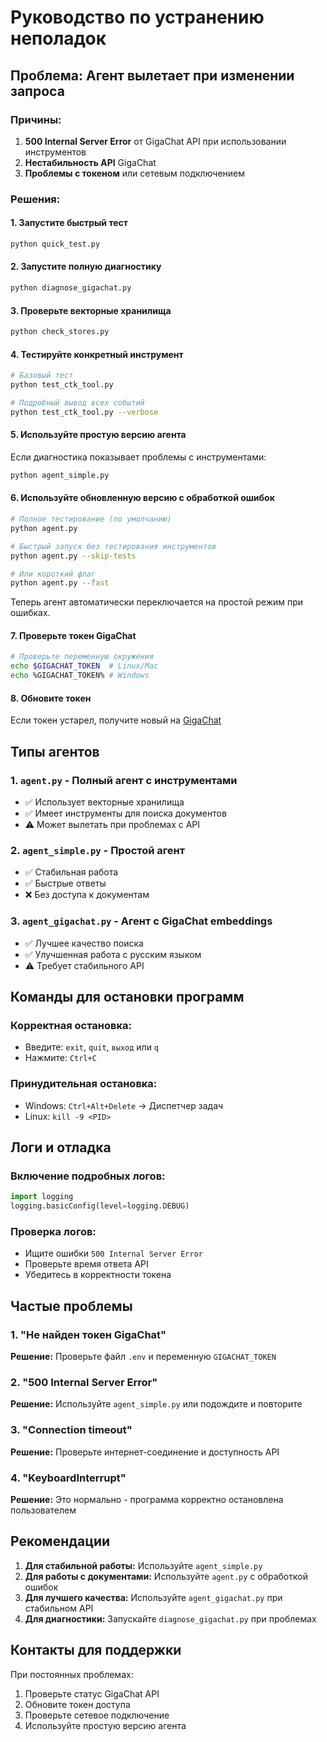 # Руководство по устранению неполадок

## Проблема: Агент вылетает при изменении запроса

### Причины:
1. **500 Internal Server Error** от GigaChat API при использовании инструментов
2. **Нестабильность API** GigaChat
3. **Проблемы с токеном** или сетевым подключением

### Решения:

#### 1. Запустите быстрый тест
```bash
python quick_test.py
```

#### 2. Запустите полную диагностику
```bash
python diagnose_gigachat.py
```

#### 3. Проверьте векторные хранилища
```bash
python check_stores.py
```

#### 4. Тестируйте конкретный инструмент
```bash
# Базовый тест
python test_ctk_tool.py

# Подробный вывод всех событий
python test_ctk_tool.py --verbose
```

#### 5. Используйте простую версию агента
Если диагностика показывает проблемы с инструментами:
```bash
python agent_simple.py
```

#### 6. Используйте обновленную версию с обработкой ошибок
```bash
# Полное тестирование (по умолчанию)
python agent.py

# Быстрый запуск без тестирования инструментов
python agent.py --skip-tests

# Или короткий флаг
python agent.py --fast
```
Теперь агент автоматически переключается на простой режим при ошибках.

#### 7. Проверьте токен GigaChat
```bash
# Проверьте переменную окружения
echo $GIGACHAT_TOKEN  # Linux/Mac
echo %GIGACHAT_TOKEN% # Windows
```

#### 8. Обновите токен
Если токен устарел, получите новый на [GigaChat](https://developers.sber.ru/portal/products/gigachat)

## Типы агентов

### 1. `agent.py` - Полный агент с инструментами
- ✅ Использует векторные хранилища
- ✅ Имеет инструменты для поиска документов
- ⚠️ Может вылетать при проблемах с API

### 2. `agent_simple.py` - Простой агент
- ✅ Стабильная работа
- ✅ Быстрые ответы
- ❌ Без доступа к документам

### 3. `agent_gigachat.py` - Агент с GigaChat embeddings
- ✅ Лучшее качество поиска
- ✅ Улучшенная работа с русским языком
- ⚠️ Требует стабильного API

## Команды для остановки программ

### Корректная остановка:
- Введите: `exit`, `quit`, `выход` или `q`
- Нажмите: `Ctrl+C`

### Принудительная остановка:
- Windows: `Ctrl+Alt+Delete` → Диспетчер задач
- Linux: `kill -9 <PID>`

## Логи и отладка

### Включение подробных логов:
```python
import logging
logging.basicConfig(level=logging.DEBUG)
```

### Проверка логов:
- Ищите ошибки `500 Internal Server Error`
- Проверьте время ответа API
- Убедитесь в корректности токена

## Частые проблемы

### 1. "Не найден токен GigaChat"
**Решение:** Проверьте файл `.env` и переменную `GIGACHAT_TOKEN`

### 2. "500 Internal Server Error"
**Решение:** Используйте `agent_simple.py` или подождите и повторите

### 3. "Connection timeout"
**Решение:** Проверьте интернет-соединение и доступность API

### 4. "KeyboardInterrupt"
**Решение:** Это нормально - программа корректно остановлена пользователем

## Рекомендации

1. **Для стабильной работы:** Используйте `agent_simple.py`
2. **Для работы с документами:** Используйте `agent.py` с обработкой ошибок
3. **Для лучшего качества:** Используйте `agent_gigachat.py` при стабильном API
4. **Для диагностики:** Запускайте `diagnose_gigachat.py` при проблемах

## Контакты для поддержки

При постоянных проблемах:
1. Проверьте статус GigaChat API
2. Обновите токен доступа
3. Проверьте сетевое подключение
4. Используйте простую версию агента 